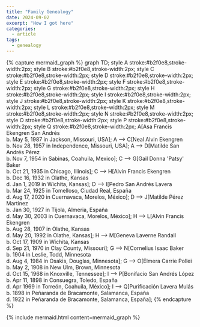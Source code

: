 ```yaml
---
title: "Family Genealogy"
date: 2024-09-02
excerpt: "How I got here"
categories:
  - article
tags:
  - genealogy
---
```


{% capture mermaid_graph %}
graph TD;
    style A stroke:#b2f0e8,stroke-width:2px;
    style B stroke:#b2f0e8,stroke-width:2px;
    style C stroke:#b2f0e8,stroke-width:2px;
    style D stroke:#b2f0e8,stroke-width:2px;
    style E stroke:#b2f0e8,stroke-width:2px;
    style F stroke:#b2f0e8,stroke-width:2px;
    style G stroke:#b2f0e8,stroke-width:2px;
    style H stroke:#b2f0e8,stroke-width:2px;
    style I stroke:#b2f0e8,stroke-width:2px;
    style J stroke:#b2f0e8,stroke-width:2px;
    style K stroke:#b2f0e8,stroke-width:2px;
    style L stroke:#b2f0e8,stroke-width:2px;
    style M stroke:#b2f0e8,stroke-width:2px;
    style N stroke:#b2f0e8,stroke-width:2px;
    style O stroke:#b2f0e8,stroke-width:2px;
    style P stroke:#b2f0e8,stroke-width:2px;
    style Q stroke:#b2f0e8,stroke-width:2px;
    A[Asa Francis Ekengren San Andrés<br>b. May 5, 1987 in Jackson, Missouri, USA];
    A --> C[Neal Alvin Ekengren<br>b. Nov 28, 1957 in Independence, Missouri, USA];
    A --> D[Matilde San Andrés Pérez<br>b. Nov 7, 1954 in Sabinas, Coahuila, Mexico];
    C --> G[Gail Donna 'Patsy' Baker<br>b. Oct 21, 1935 in Chicago, Illinois];
    C --> H[Alvin Francis Ekengren<br>b. Dec 16, 1932 in Olathe, Kansas<br>d. Jan 1, 2019 in Wichita, Kansas];
    D --> I[Pedro San Andrés Lavera<br>b. Mar 24, 1925 in Tomelloso, Ciudad Real, España<br>d. Aug 17, 2020 in Cuernavaca, Morelos, México];
    D --> J[Matilde Pérez Martínez<br>b. Jan 30, 1927 in Tijola, Almeria, España<br>d. May 30, 2003 in Cuernavaca, Morelos, México];
    H --> L[Alvin Francis Ekengren<br>b. Aug 28, 1907 in Olathe, Kansas<br>d. May 20, 1992 in Olathe, Kansas];
    H --> M[Geneva Laverne Randall<br>b. Oct 17, 1909 in Wichita, Kansas<br>d. Sep 21, 1970 in Clay County, Missouri];
    G --> N[Cornelius Isaac Baker<br>b. 1904 in Leslie, Todd, Minnesota<br>d. Aug 4, 1984 in Osakis, Douglas, Minnesota];
    G --> O[Elmera Carrie Pollei<br>b. May 2, 1908 in New Ulm, Brown, Minnesota<br>d. Oct 15, 1968 in Knoxville, Tennessee];
    I --> P[Bonifacio San Andrés López<br>b. Apr 11, 1898 in Consuegra, Toledo, España<br>d. Apr 1969 in Torreón, Coahuila, México];
    I --> Q[Purificación Lavera Mulás<br>b. 1898 in Peñaranda de Bracamonte, Salamanca, España<br>d. 1922 in Peñaranda de Bracamonte, Salamanca, España];
{% endcapture %}

{% include mermaid.html content=mermaid_graph %}
